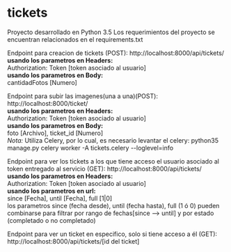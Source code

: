 # tickets

Proyecto desarrollado en Python 3.5
Los requerimientos del proyecto se encuentran relacionados en el requirements.txt

Endpoint para creacion de tickets (POST): http://localhost:8000/api/tickets/</br>
<b>usando los parametros en Headers:</b></br> Authorization: Token [token asociado al usuario]</br>
<b>usando los parametros en Body:</b></br> cantidadFotos [Numero]

Endpoint para subir las imagenes(una a una)(POST): http://localhost:8000/ticket/</br>
<b>usando los parametros en Headers:</b></br> Authorization: Token [token asociado al usuario]</br>
<b>usando los parametros en Body:</b></br> foto [Archivo], ticket_id [Numero]</br>
<i>Nota: </i> Utiliza Celery, por lo cual, es necesario levantar el celery: python35 manage.py celery worker -A tickets.celery --loglevel=info

Endpoint para ver los tickets a los que tiene acceso el usuario asociado al token entregado al servicio (GET): http://localhost:8000/api/tickets/</br>
<b>usando los parametros en Headers:</b></br> Authorization: Token [token asociado al usuario]</br>
<b>usando los parametros en url:</b></br> since [Fecha], until [Fecha], full [1|0]</br>
los parametros since (fecha desde), until (fecha hasta), full (1 ó 0) pueden combinarse para filtrar por rango de fechas[since --> until] y por estado (completado o no completado)

Endpoint para ver un ticket en especifico, solo si tiene acceso a él (GET): http://localhost:8000/api/tickets/[id del ticket]

